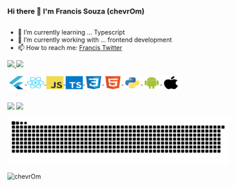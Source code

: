 ### Hi there 👋 I'm Francis Souza (chevrOm)

## 

<!--
**chevrOm/chevrom** is a ✨ _special_ ✨ repository because its `README.md` (this file) appears on your GitHub profile.

Here are some ideas to get you started:

- 🔭 I’m currently working on ...
- 🌱 I’m currently learning ...
- 👯 I’m looking to collaborate on ...
- 🤔 I’m looking for help with ...
- 💬 Ask me about ...
- 📫 How to reach me: ...
- 😄 Pronouns: ...
- ⚡ Fun fact: ...
-->


- 🌱 I’m currently learning ... Typescript
- 🔭 I’m currently working with ... frontend development
- 📫 How to reach me: 
    <a href="https://twitter.com/aesiel">Francis Twitter</a><br>
  

<div>
  <a href="https://github.com/chevrOm/">
  <img height="180em" src="https://github-readme-stats.vercel.app/api?username=chevrom&show_icons=true&theme=dracula&include_all_commits=true&count_private=true"/>
  <img height="180em" src="https://github-readme-stats.vercel.app/api/top-langs/?username=chevrom&layout-compact&langs_count=16&theme=dracula"/>
</div>
<div style="display: inline_block"><br>
  <img align="center" alt="fms-android" height="30" width="40" src="https://github.com/devicons/devicon/blob/master/icons/flutter/flutter-original.svg" >
  <img align="center" alt="fms-android" height="30" width="40" src="https://github.com/devicons/devicon/blob/master/icons/react/react-original.svg" >
  <img align="center" alt="fms-android" height="30" width="40" src="https://github.com/devicons/devicon/blob/master/icons/javascript/javascript-original.svg" >
  <img align="center" alt="fms-android" height="30" width="40" src="https://github.com/devicons/devicon/blob/master/icons/typescript/typescript-original.svg" >
  <img align="center" alt="fms-android" height="30" width="40" src="https://github.com/devicons/devicon/blob/master/icons/css3/css3-original.svg" >
  <img align="center" alt="fms-android" height="30" width="40" src="https://github.com/devicons/devicon/blob/master/icons/html5/html5-original.svg" >
  <img align="center" alt="fms-android" height="30" width="40" src="https://github.com/devicons/devicon/blob/master/icons/python/python-original.svg" >
  <img align="center" alt="fms-android" height="30" width="40" src="https://github.com/devicons/devicon/blob/master/icons/android/android-plain.svg" >
  <img align="center" alt="fms-android" height="30" width="40" src="https://github.com/devicons/devicon/blob/master/icons/apple/apple-original.svg" >
    
 </div>
 
  ##
  
 <div>
  <a href="https://github.com/chevrom/" target="_blank"><img src="https://img.shields.io/badge/Twitter-1DA1F2?style=for-the-badge&logo=twitter&logoColor=white" target="_blank"></a>  
   <a href="https://instagram.com/aesiel" target="_blank"><img src="https://img.shields.io/badge/Instagram-E4405F?style=for-the-badge&logo=instagram&logoColor=white" target="_blank"></a>

 


![Snake animation](https://github.com/chevrOm/chevrom/blob/output/github-contribution-grid-snake.svg)
     
<img src="https://komarev.com/ghpvc/?username=chevrOm&color=green" alt="chevrOm" >

</div>
